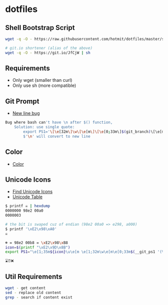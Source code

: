 # dotfiles

## Shell Bootstrap Script
```sh
wget -q -O - https://raw.githubusercontent.com/hotmit/dotfiles/master/sh-init.sh | sh

# git.io shortener (alias of the above)
wget -q -O - https://git.io/JfCjW | sh
```

## Requirements
* Only wget (smaller than curl)
* Only use sh (more compatible)

## Git Prompt
* [New line bug](https://stackoverflow.com/questions/21517281/ps1-command-substitution-fails-when-containing-newlines-on-msys-bash)
```sh
Bug where bash can't have \n after $() function,
    Solution: use single quote:
        export PS1='\[\e[32m\]\w\[\e[m\]\[\e[0;33m\]$(git_branch)\[\e[m\]'$'\n\[\e[33m\]# \[\e[m\]'
        $'\n' will convert to new line
```

## Color
* [Color](http://bashrcgenerator.com/)

## Unicode Icons
* [Find Unicode Icons](http://shapecatcher.com/index.html)
* [Unicode Table](https://unicode-table.com/en/)
```sh
$ printf ☠ | hexdump
0000000 98e2 00a0
0000003

# the bit is swaped cuz of endian (98e2 00a0 => e298, a000)
$ printf '\xE2\x98\xA0'
☠

☸ = 98e2 00b8 = \xE2\x98\xB8
icon=$(printf "\xE2\x9D\x8B")
export PS1="\e[1;35m${icon}\u\e[m \e[1;32m\w\e[m\e[0;33m$(__git_ps1 '(%s)')\e[m\n\$ "

⌛⏰❌
```

## Util Requirements
```sh
wget - get content
sed - replace old content
grep - search if content exist
```
